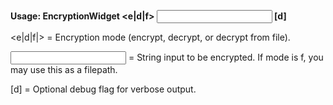 **Usage: EncryptionWidget <e|d|f> <input> \[d]**

<e|d|f|> = Encryption mode (encrypt, decrypt, or decrypt from file).

<input> = String input to be encrypted. If mode is f, you may use this as a filepath.

\[d] = Optional debug flag for verbose output.
